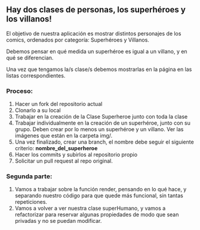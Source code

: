 ## Hay dos clases de personas, los superhéroes y los villanos!

El objetivo de nuestra aplicación es mostrar distintos personajes de los comics, ordenados por categoría: Superhéroes y Villanos.

Debemos pensar en qué medida un superhéroe es igual a un villano, y en qué se diferencian.

Una vez que tengamos la/s clase/s debemos mostrarlas en la página en las listas correspondientes.

### Proceso:

1.  Hacer un fork del repositorio actual
2.  Clonarlo a su local
3.  Trabajar en la creación de la Clase Superheroe junto con toda la clase
4.  Trabajar individualmente en la creación de un superhéroe, junto con su grupo. Deben crear por lo menos un superhéroe y un villano. Ver las imágenes que están en la carpeta img/.
5.  Una vez finalizado, crear una branch, el nombre debe seguir el siguiente criterio: **nombre_del_superheroe**
6.  Hacer los commits y subirlos al repositorio propio
7.  Solicitar un pull request al repo original.


### Segunda parte:

1. Vamos a trabajar sobre la función render, pensando en lo qué hace, y separando nuestro  código para que quede más funcional, sin tantas repeticiones.
2. Vamos a volver a ver nuestra clase superHumano, y vamos a refactorizar para reservar algunas propiedades de modo que sean privadas y no se puedan modificar.
